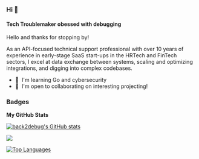 ### Hi 👋

#### Tech Troublemaker obessed with debugging

Hello and thanks for stopping by! 

As an API-focused technical support professional with over 10 years of experience in early-stage SaaS start-ups in the HRTech and FinTech sectors, I excel at data exchange between systems, scaling and optimizing integrations, and digging into complex codebases.

- 🧠  I'm learning Go and cybersecurity
- 🤝  I'm open to collaborating on interesting projecting!

### Badges

<b>My GitHub Stats</b>

<a href="http://www.github.com/back2debug"><img src="https://github-readme-stats.vercel.app/api?username=back2debug&show_icons=true&hide=&count_private=true&title_color=ffffff&text_color=ffffff&icon_color=0891b2&bg_color=602975&hide_border=true&show_icons=true" alt="back2debug's GitHub stats" /></a>

<a href="http://www.github.com/back2debug"><img src="https://github-readme-streak-stats.herokuapp.com/?user=back2debug&stroke=ffffff&background=602975&ring=ffffff&fire=ffffff&currStreakNum=ffffff&currStreakLabel=ffffff&sideNums=ffffff&sideLabels=ffffff&dates=ffffff&hide_border=true" /></a>

<a href="https://github.com/back2debug" align="left"><img src="https://github-readme-stats.vercel.app/api/top-langs/?username=back2debug&langs_count=10&title_color=ffffff&text_color=ffffff&icon_color=0891b2&bg_color=602975&hide_border=true&locale=en&custom_title=Top%20%Languages" alt="Top Languages" /></a>

